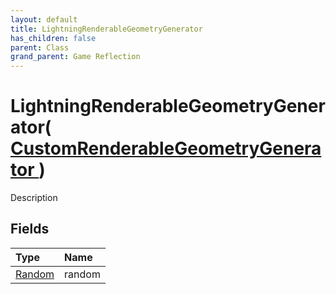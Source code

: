```yaml
---
layout: default
title: LightningRenderableGeometryGenerator
has_children: false
parent: Class
grand_parent: Game Reflection
---
```

# LightningRenderableGeometryGenerator( [ CustomRenderableGeometryGenerator ](/docs/game-reflection/classes/custom_renderable_geometry_generator) )
Description 

## Fields

| Type | Name |
|:-------------|:--------------|
| [Random](/docs/game-reflection/components/random) | random |

